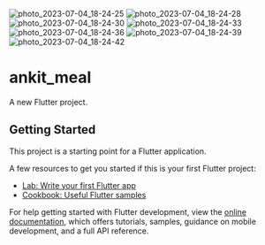 ![photo_2023-07-04_18-24-25](https://github.com/Ankit1017/Ankits-Eats/assets/98407157/87e508dd-cf8b-48da-9f04-567c4f69334d)
![photo_2023-07-04_18-24-28](https://github.com/Ankit1017/Ankits-Eats/assets/98407157/7d76231f-fffc-48f2-b27b-61ea953b3980)
![photo_2023-07-04_18-24-30](https://github.com/Ankit1017/Ankits-Eats/assets/98407157/4e153345-34a8-4f3a-a952-199672f05389)
![photo_2023-07-04_18-24-33](https://github.com/Ankit1017/Ankits-Eats/assets/98407157/67f63600-9ac1-42e1-bbd2-747f9ebc98bf)
![photo_2023-07-04_18-24-36](https://github.com/Ankit1017/Ankits-Eats/assets/98407157/bc4214ba-f3f8-4f65-911b-cc57fc82634c)
![photo_2023-07-04_18-24-39](https://github.com/Ankit1017/Ankits-Eats/assets/98407157/360b979c-82ce-4252-99f2-bab63ea1c164)
![photo_2023-07-04_18-24-42](https://github.com/Ankit1017/Ankits-Eats/assets/98407157/8dfca95d-56a6-4f1a-9c89-c66b71caa61c)
# ankit_meal

A new Flutter project.

## Getting Started

This project is a starting point for a Flutter application.

A few resources to get you started if this is your first Flutter project:

- [Lab: Write your first Flutter app](https://docs.flutter.dev/get-started/codelab)
- [Cookbook: Useful Flutter samples](https://docs.flutter.dev/cookbook)

For help getting started with Flutter development, view the
[online documentation](https://docs.flutter.dev/), which offers tutorials,
samples, guidance on mobile development, and a full API reference.
